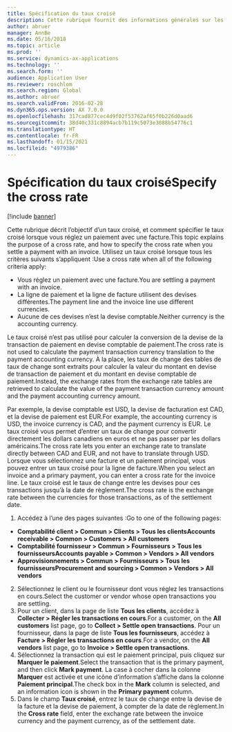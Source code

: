 ```yaml
---
title: Spécification du taux croisé
description: Cette rubrique fournit des informations générales sur les taux croisés dans Microsoft Dynamics 365 Finance.
author: abruer
manager: AnnBe
ms.date: 05/16/2018
ms.topic: article
ms.prod: ''
ms.service: dynamics-ax-applications
ms.technology: ''
ms.search.form: ''
audience: Application User
ms.reviewer: roschlom
ms.search.region: Global
ms.author: abruer
ms.search.validFrom: 2016-02-28
ms.dyn365.ops.version: AX 7.0.0
ms.openlocfilehash: 317cad877cec4d9f02f53762af65f0b226d0aad6
ms.sourcegitcommit: 38d40c331c8894acb7b119c5073e3088b54776c1
ms.translationtype: HT
ms.contentlocale: fr-FR
ms.lasthandoff: 01/15/2021
ms.locfileid: "4979386"
---
```

# <a name="specify-the-cross-rate"></a><span data-ttu-id="a9f35-103">Spécification du taux croisé</span><span class="sxs-lookup"><span data-stu-id="a9f35-103">Specify the cross rate</span></span>

[!include [banner](../includes/banner.md)]

<span data-ttu-id="a9f35-104">Cette rubrique décrit l’objectif d’un taux croisé, et comment spécifier le taux croisé lorsque vous réglez un paiement avec une facture.</span><span class="sxs-lookup"><span data-stu-id="a9f35-104">This topic explains the purpose of a cross rate, and how to specify the cross rate when you settle a payment with an invoice.</span></span> <span data-ttu-id="a9f35-105">Utilisez un taux croisé lorsque tous les critères suivants s’appliquent :</span><span class="sxs-lookup"><span data-stu-id="a9f35-105">Use a cross rate when all of the following criteria apply:</span></span> 
-   <span data-ttu-id="a9f35-106">Vous réglez un paiement avec une facture.</span><span class="sxs-lookup"><span data-stu-id="a9f35-106">You are settling a payment with an invoice.</span></span> 
-   <span data-ttu-id="a9f35-107">La ligne de paiement et la ligne de facture utilisent des devises différentes.</span><span class="sxs-lookup"><span data-stu-id="a9f35-107">The payment line and the invoice line use different currencies.</span></span> 
-   <span data-ttu-id="a9f35-108">Aucune de ces devises n’est la devise comptable.</span><span class="sxs-lookup"><span data-stu-id="a9f35-108">Neither currency is the accounting currency.</span></span> 

<span data-ttu-id="a9f35-109">Le taux croisé n’est pas utilisé pour calculer la conversion de la devise de la transaction de paiement en devise comptable de paiement.</span><span class="sxs-lookup"><span data-stu-id="a9f35-109">The cross rate is not used to calculate the payment transaction currency translation to the payment accounting currency.</span></span> <span data-ttu-id="a9f35-110">À la place, les taux de change des tables de taux de change sont extraits pour calculer la valeur du montant en devise de transaction de paiement et du montant en devise comptable de paiement.</span><span class="sxs-lookup"><span data-stu-id="a9f35-110">Instead, the exchange rates from the exchange rate tables are retrieved to calculate the value of the payment transaction currency amount and the payment accounting currency amount.</span></span> 

<span data-ttu-id="a9f35-111">Par exemple, la devise comptable est USD, la devise de facturation est CAD, et la devise de paiement est EUR.</span><span class="sxs-lookup"><span data-stu-id="a9f35-111">For example, the accounting currency is USD, the invoice currency is CAD, and the payment currency is EUR.</span></span> <span data-ttu-id="a9f35-112">Le taux croisé vous permet d’entrer un taux de change pour convertir directement les dollars canadiens en euros et ne pas passer par les dollars américains.</span><span class="sxs-lookup"><span data-stu-id="a9f35-112">The cross rate lets you enter an exchange rate to translate directly between CAD and EUR, and not have to translate through USD.</span></span> <span data-ttu-id="a9f35-113">Lorsque vous sélectionnez une facture et un paiement principal, vous pouvez entrer un taux croisé pour la ligne de facture.</span><span class="sxs-lookup"><span data-stu-id="a9f35-113">When you select an invoice and a primary payment, you can enter a cross rate for the invoice line.</span></span> <span data-ttu-id="a9f35-114">Le taux croisé est le taux de change entre les devises pour ces transactions jusqu’à la date de règlement.</span><span class="sxs-lookup"><span data-stu-id="a9f35-114">The cross rate is the exchange rate between the currencies for those transactions, as of the settlement date.</span></span>

1.  <span data-ttu-id="a9f35-115">Accédez à l’une des pages suivantes :</span><span class="sxs-lookup"><span data-stu-id="a9f35-115">Go to one of the following pages:</span></span>
- <span data-ttu-id="a9f35-116">**Comptabilité client > Commun > Clients > Tous les clients**</span><span class="sxs-lookup"><span data-stu-id="a9f35-116">**Accounts receivable > Common > Customers > All customers**</span></span> 
- <span data-ttu-id="a9f35-117">**Comptabilité fournisseur > Commun > Fournisseurs > Tous les fournisseurs**</span><span class="sxs-lookup"><span data-stu-id="a9f35-117">**Accounts payable > Common > Vendors > All vendors**</span></span> 
- <span data-ttu-id="a9f35-118">**Approvisionnements > Commun > Fournisseurs > Tous les fournisseurs**</span><span class="sxs-lookup"><span data-stu-id="a9f35-118">**Procurement and sourcing > Common > Vendors > All vendors**</span></span>
2.  <span data-ttu-id="a9f35-119">Sélectionnez le client ou le fournisseur dont vous réglez les transactions en cours.</span><span class="sxs-lookup"><span data-stu-id="a9f35-119">Select the customer or vendor whose open transactions you are settling.</span></span> 
3.  <span data-ttu-id="a9f35-120">Pour un client, dans la page de liste **Tous les clients**, accédez à **Collecter > Régler les transactions en cours**.</span><span class="sxs-lookup"><span data-stu-id="a9f35-120">For a customer, on the **All customers** list page, go to **Collect > Settle open transactions**.</span></span> <span data-ttu-id="a9f35-121">Pour un fournisseur, dans la page de liste **Tous les fournisseurs**, accédez à **Facture > Régler les transactions en cours**.</span><span class="sxs-lookup"><span data-stu-id="a9f35-121">For a vendor, on the **All vendors** list page, go to **Invoice > Settle open transactions**.</span></span> 
4.  <span data-ttu-id="a9f35-122">Sélectionnez la transaction qui est le paiement principal, puis cliquez sur **Marquer le paiement**.</span><span class="sxs-lookup"><span data-stu-id="a9f35-122">Select the transaction that is the primary payment, and then click **Mark payment**.</span></span> <span data-ttu-id="a9f35-123">La case à cocher dans la colonne **Marquer** est activée et une icône d’information s’affiche dans la colonne **Paiement principal**.</span><span class="sxs-lookup"><span data-stu-id="a9f35-123">The check box in the **Mark** column is selected, and an information icon is shown in the **Primary payment** column.</span></span> 
5.  <span data-ttu-id="a9f35-124">Dans le champ **Taux croisé**, entrez le taux de change entre la devise de la facture et la devise de paiement, à compter de la date de règlement.</span><span class="sxs-lookup"><span data-stu-id="a9f35-124">In the **Cross rate** field, enter the exchange rate between the invoice currency and the payment currency, as of the settlement date.</span></span> 
